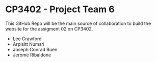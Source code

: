 # CP3402 - Project Team 6

This GitHub Repo will be the main source of collaboration to build the website for the assigment 02 on CP3402.

- Lee Crawford
- Arpisitt Numsri
- Joseph Conrad Buen
- Jerome Ribaldone
  
